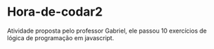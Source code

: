 # Hora-de-codar2
Atividade proposta pelo professor Gabriel, ele passou 10 exercícios de lógica de programação em javascript.
